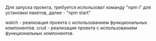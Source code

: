 Для запуска проекта, требуется использоват команду "npm i" для установки пакетов, далее - "npm start"

watch - реализация проекта с использованием функциональных компонентов.
crud - реализация проекта с использованием функциональных компонентов.